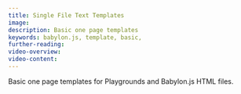 ```yaml
---
title: Single File Text Templates
image: 
description: Basic one page templates
keywords: babylon.js, template, basic,
further-reading:
video-overview:
video-content:
---
```


Basic one page templates for Playgrounds and Babylon.js HTML files.
